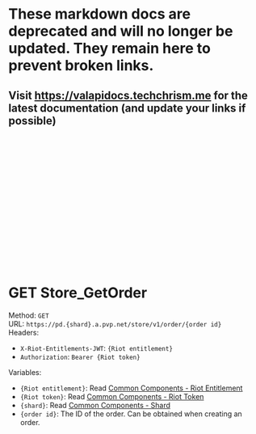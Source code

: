 <!--

This file is automatically generated!
Do not edit it directly!
See https://github.com/techchrism/valorant-api-docs/blob/trunk/contributing.md for more information.

-->

# These markdown docs are deprecated and will no longer be updated. They remain here to prevent broken links.
## Visit <https://valapidocs.techchrism.me> for the latest documentation (and update your links if possible)
<br><br><br><br><br><br><br><br><br><br><br><br><br><br><br>
# GET Store_GetOrder

Method: `GET`  
URL: `https://pd.{shard}.a.pvp.net/store/v1/order/{order id}`  
Headers:
 - `X-Riot-Entitlements-JWT`: `{Riot entitlement}`
 - `Authorization`: `Bearer {Riot token}`

Variables:
 - `{Riot entitlement}`: Read [Common Components - Riot Entitlement](../common-components.md#riot-entitlement)
 - `{Riot token}`: Read [Common Components - Riot Token](../common-components.md#riot-token)
 - `{shard}`: Read [Common Components - Shard](../common-components.md#shard)
 - `{order id}`: The ID of the order. Can be obtained when creating an order.

